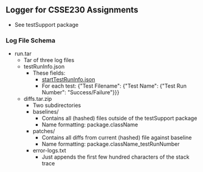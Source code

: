 ## Logger for CSSE230 Assignments
- See testSupport package

### Log File Schema
- run.tar
  - Tar of three log files
  - testRunInfo.json
    - These fields: 
      - [startTestRunInfo.json](https://github.com/GauravGajavelli/WarmupAndStretchingWithCompression/blob/main/src/testSupport/startTestRunInfo.json)
      - For each test: {"Test Filename": {"Test Name": {"Test Run Number": "Success/Failure"}}}
  - diffs.tar.zip
    - Two subdirectories
    - baselines/
      - Contains all (hashed) files outside of the testSupport package
      - Name formatting: package.className
    - patches/
      - Contains all diffs from current (hashed) file against baseline
      - Name formatting: package.className_testRunNumber
    - error-logs.txt
      - Just appends the first few hundred characters of the stack trace
